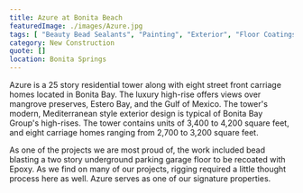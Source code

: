 ```yaml
---
title: Azure at Bonita Beach
featuredImage: ./images/Azure.jpg
tags: [ "Beauty Bead Sealants", "Painting", "Exterior", "Floor Coatings", "Bead Blasting", "Multi-Unit Residential", "Interior" ]
category: New Construction
quote: []
location: Bonita Springs
---
```

Azure is a 25 story residential tower along with eight street front carriage
homes located in Bonita Bay. The luxury high-rise offers views over mangrove
preserves, Estero Bay, and the Gulf of Mexico. The tower's modern, Mediterranean
style exterior design is typical of Bonita Bay Group's high-rises. The tower
contains units of 3,400 to 4,200 square feet, and eight carriage homes ranging
from 2,700 to 3,200 square feet.

As one of the projects we are most proud of, the work included bead blasting a
two story underground parking garage floor to be recoated with Epoxy. As we find
on many of our projects, rigging required a little thought process here as well.
Azure serves as one of our signature properties.
